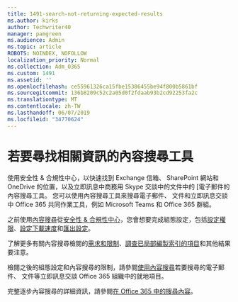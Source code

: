 ```yaml
---
title: 1491-search-not-returning-expected-results
ms.author: kirks
author: Techwriter40
manager: pamgreen
ms.audience: Admin
ms.topic: article
ROBOTS: NOINDEX, NOFOLLOW
localization_priority: Normal
ms.collection: Adm_O365
ms.custom: 1491
ms.assetid: ''
ms.openlocfilehash: ce55961326ca15fbe15386455be94f800b5861bf
ms.sourcegitcommit: 136b8209c52c2a05d0f2fdaab93b2cd92253fa2c
ms.translationtype: MT
ms.contentlocale: zh-TW
ms.lasthandoff: 06/07/2019
ms.locfileid: "34770624"
---
```

# <a name="content-search-tool-to-find-relevant-info"></a>若要尋找相關資訊的內容搜尋工具

使用安全性 & 合規性中心，以快速找到 Exchange 信箱、 SharePoint 網站和 OneDrive 的位置，以及立即訊息中商務用 Skype 交談中的文件中的 [電子郵件的內容搜尋工具。 您可以使用內容搜尋工具來搜尋電子郵件、 文件和立即訊息交談中 Office 365 共同作業工具，例如 Microsoft Teams 和 Office 365 群組。


之前使用[內容搜尋](https://sip.protection.office.com/contentsearchbeta?ContentOnly=1)從[安全性 & 合規性中心](https://sip.protection.office.com/homepage)，您會想要完成組態設定，包括[設定權限](https://docs.microsoft.com/office365/securitycompliance/permissions-filtering-for-content-search)、[設定下載速度](https://docs.microsoft.com/office365/securitycompliance/increase-download-speeds-when-exporting-ediscovery-results)和[匯出設定](https://docs.microsoft.com/office365/securitycompliance/disable-reports-when-you-export-content-search-results)。

了解更多有關內容搜尋檢閱的[需求和限制](https://docs.microsoft.com/office365/securitycompliance/limits-for-content-search)、[調查已局部編製索引的項目](https://docs.microsoft.com/office365/securitycompliance/investigating-partially-indexed-items-in-ediscovery)和其他結果要注意。

檢閱之後的組態設定和內容搜尋的限制，請參閱[使用內容搜尋</a>若要搜尋的電子郵件、 文件等立即訊息交談 Office 365 組織中的就地項目](https://docs.microsoft.com/office365/securitycompliance/content-search)。

完整逐步內容搜尋的詳細資訊，請參閱[在 Office 365 中的搜尋內容](https://docs.microsoft.com/office365/securitycompliance/search-for-content)。
